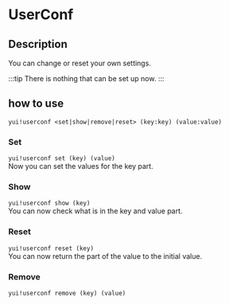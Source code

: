 # UserConf

## Description

You can change or reset your own settings.

:::tip
There is nothing that can be set up now.
:::

## how to use

`yui!userconf <set|show|remove|reset> (key:key) (value:value)`

### Set

`yui!userconf set (key) (value)`  
Now you can set the values for the key part.

### Show

`yui!userconf show (key)`  
You can now check what is in the key and value part.

### Reset

`yui!userconf reset (key)`  
You can now return the part of the value to the initial value.

### Remove <badge text="It works the same as set." type="warn"></badge>

`yui!userconf remove (key) (value)`
